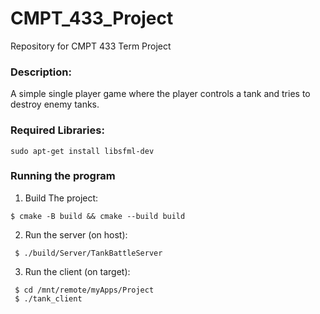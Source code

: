 # CMPT_433_Project
Repository for CMPT 433 Term Project

### Description:
A simple single player game where the player controls a tank and tries to destroy enemy tanks. 

### Required Libraries:

```
sudo apt-get install libsfml-dev
```
### Running the program

1) Build The project:
```
$ cmake -B build && cmake --build build
```
2) Run the server (on host):
```
 $ ./build/Server/TankBattleServer
```
3) Run the client (on target):
```
 $ cd /mnt/remote/myApps/Project
 $ ./tank_client
```
